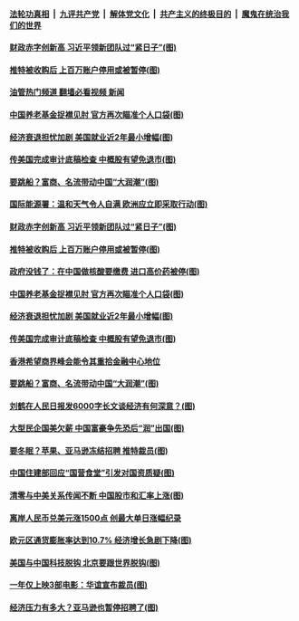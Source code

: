 ####  [法轮功真相](../../../../basic/blob/master/README.md?t=11070102) &nbsp;|&nbsp; [九评共产党](../../../../9ping.md/blob/master/README.md?t=11070102) &nbsp;|&nbsp; [解体党文化](../../../../jtdwh.md/blob/master/README.md?t=11070102)  &nbsp;|&nbsp; [共产主义的终极目的](../../../../gczydzjmd.md/blob/master/README.md?t=11070102) &nbsp;|&nbsp; [魔鬼在统治我们的世界](../../../../mgztzwmdsj.md/blob/master/README.md?t=11070102) 

#### [财政赤字创新高 习近平领新团队过“紧日子”(图)](../pages/p5/1020985.md?t=11070102) 

#### [推特被收购后 上百万账户停用或被暂停(图)](../pages/p5/1021001.md?t=11070102) 

#### [油管热门频道 翻墙必看视频 新闻](http://129.146.143.75:81/youtube.html?11070102)

#### [中国养老基金捉襟见肘 官方再次瞄准个人口袋(图)](../pages/p5/1020988.md?t=11070102) 

#### [经济衰退担忧加剧 美国就业近2年最小增幅(图)](../pages/p5/1020978.md?t=11070102) 

#### [传美国完成审计底稿检查 中概股有望免退市(图)](../pages/p5/1020974.md?t=11070102) 

#### [要跳船？富商、名流带动中国“大润潮”(图)](../pages/p5/1020933.md?t=11070102) 

#### [国际能源署：温和天气令人自满 欧洲应立即采取行动(图)](../pages/p5/1021003.md?t=11070102) 

#### [财政赤字创新高 习近平领新团队过“紧日子”(图)](../pages/p5/1020985.md?t=11070102) 

#### [推特被收购后 上百万账户停用或被暂停(图)](../pages/p5/1021001.md?t=11070102) 

#### [政府没钱了：在中国做核酸要缴费 进口高价药被停(图)](../pages/p5/1021000.md?t=11070102) 

#### [中国养老基金捉襟见肘 官方再次瞄准个人口袋(图)](../pages/p5/1020988.md?t=11070102) 

#### [经济衰退担忧加剧 美国就业近2年最小增幅(图)](../pages/p5/1020978.md?t=11070102) 

#### [传美国完成审计底稿检查 中概股有望免退市(图)](../pages/p5/1020974.md?t=11070102) 

#### [香港希望商界峰会能令其重拾金融中心地位](../pages/p5/1020970.md?t=11070102) 

#### [要跳船？富商、名流带动中国“大润潮”(图)](../pages/p5/1020933.md?t=11070102) 

#### [刘鹤在人民日报发6000字长文谈经济有何深意？(图)](../pages/p5/1020916.md?t=11070102) 

#### [大型民企国美欠薪 中国富豪争先恐后“润”出国(图)](../pages/p5/1020932.md?t=11070102) 

#### [要冬眠？苹果、亚马逊冻结招聘 推特裁员(图)](../pages/p5/1020930.md?t=11070102) 

#### [中国住建部回应“国营食堂”引发对国资质疑(图)](../pages/p5/1020905.md?t=11070102) 

#### [清零与中美关系传闻不断 中国股市和汇率上涨(图)](../pages/p5/1020888.md?t=11070102) 

#### [离岸人民币兑美元涨1500点 创最大单日涨幅纪录](../pages/p5/1020902.md?t=11070102) 


#### [欧元区通货膨胀率达到10.7% 经济增长急剧下降(图)](../pages/p5/1020898.md?t=11070102) 

#### [美国与中国科技脱钩 北京要跟世界脱钩(图)](../pages/p5/1020844.md?t=11070102) 

#### [一年仅上映3部电影：华谊宣布裁员(图)](../pages/p5/1020848.md?t=11070102) 

#### [经济压力有多大？亚马逊也暂停招聘了(图)](../pages/p5/1020845.md?t=11070102) 

<img src='http://gfw-breaker.win/goodnews/indexes/p5.md' width='0px' height='0px'/>
